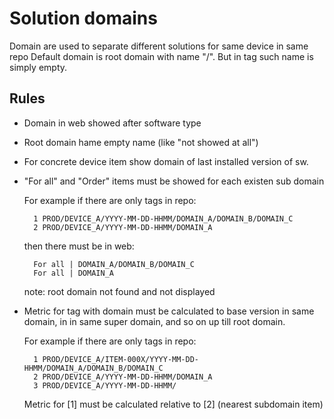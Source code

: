 # Solution domains

Domain are used to separate different solutions for same device in same repo
Default domain is root domain with name "/". But in tag such name is simply empty.

## Rules ##

- Domain in web showed after software type
- Root domain hame empty name (like "not showed at all")
- For concrete device item show domain of last installed version of sw.
- "For all" and "Order" items must be showed for each existen sub domain 

    For example if there are only tags in repo:

        1 PROD/DEVICE_A/YYYY-MM-DD-HHMM/DOMAIN_A/DOMAIN_B/DOMAIN_C
        2 PROD/DEVICE_A/YYYY-MM-DD-HHMM/DOMAIN_A

    then there must be in web:
    
        For all | DOMAIN_A/DOMAIN_B/DOMAIN_C
        For all | DOMAIN_A
        
    note: root domain not found and not displayed
    
- Metric for tag with domain must be calculated to base version in same domain, in in same super domain, and so on up till root domain.

    For example if there are only tags in repo:

        1 PROD/DEVICE_A/ITEM-000X/YYYY-MM-DD-HHMM/DOMAIN_A/DOMAIN_B/DOMAIN_C
        2 PROD/DEVICE_A/YYYY-MM-DD-HHMM/DOMAIN_A
        3 PROD/DEVICE_A/YYYY-MM-DD-HHMM/

    Metric for [1] must be calculated relative to [2] (nearest subdomain item)
    
